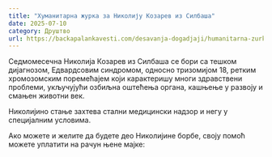 ```yaml
---
title: "Хуманитарна журка за Николију Козарев из Силбаша"
date: 2025-07-10
category: Друштво
url: https://backapalankavesti.com/desavanja-dogadjaji/humanitarna-zurka-za-nikoliju-kozarev/
---
```


Седмомесечна Николија Козарев из Силбаша се бори са тешком дијагнозом, Едвардсовим синдромом, односно тризомијом 18, ретким хромозомским поремећајем који карактеришу многи здравствени проблеми, укључујући озбиљна оштећења органа, кашњење у развоју и смањен животни век.

Николијино стање захтева стални медицински надзор и негу у специјалним условима.

Ако можете и желите да будете део Николијине борбе, своју помоћ можете уплатити на рачун њене мајке:
